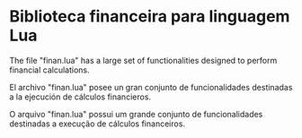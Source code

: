 #  Biblioteca financeira para linguagem Lua

The file "finan.lua" has a large set of functionalities designed to perform financial calculations.

El archivo "finan.lua" posee un gran conjunto de funcionalidades destinadas a la ejecución de cálculos financieros.

O arquivo  "finan.lua"  possui um grande conjunto de funcionalidades destinadas a execução de cálculos financeiros.
